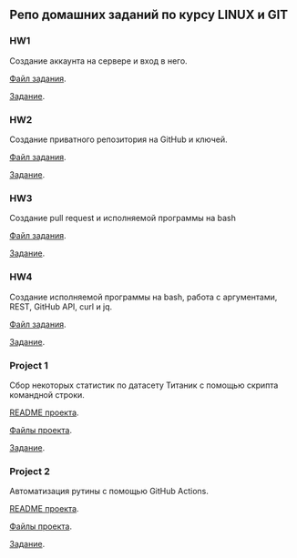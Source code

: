## Репо домашних заданий по курсу LINUX и GIT

### HW1
Создание аккаунта на сервере и вход в него.

[Файл задания](https://github.com/ul611/linux-git1/blob/main/PASSED).

[Задание](https://github.com/ul611/linux-git1/blob/main/HW1-4/HW1_task.pdf).


### HW2
Создание приватного репозитория на GitHub и ключей.

[Файл задания](https://github.com/ul611/linux-git1/blob/main/HW1-4/greetings.py).

[Задание](https://github.com/ul611/linux-git1/blob/main/HW1-4/HW2_task.pdf).

### HW3
Создание pull request и исполняемой программы на bash

[Файл задания](https://github.com/ul611/linux-git2/blob/main/ul611.sh).

[Задание](https://github.com/ul611/linux-git1/blob/main/HW1-4/HW3_task.pdf).

### HW4
Создание исполняемой программы на bash, работа с аргументами, REST, GitHub API, curl и jq.

[Файл задания](https://github.com/ul611/linux-git1/blob/main/HW1-4/pulls.sh).

[Задание](https://github.com/ul611/linux-git1/blob/main/HW1-4/HW4_task.pdf).

### Project 1
Сбор некоторых статистик по датасету Титаник с помощью скрипта командной строки.

[README проекта](https://github.com/ul611/linux-git1/blob/main/project1/linux-git1_project1_readme).

[Файлы проекта](https://github.com/ul611/linux-git1/tree/main/project1).

[Задание](https://github.com/ul611/linux-git1/blob/main/project1/HW_project1_task.pdf).

### Project 2

Автоматизация рутины с помощью GitHub Actions.

[README проекта](https://github.com/ul611/linux-git1/blob/main/project2/README.md).

[Файлы проекта](https://github.com/ul611/linux-git1/tree/main/project2).

[Задание](https://github.com/ul611/linux-git1/blob/main/project2/HW_project2_task.pdf.pdf).
